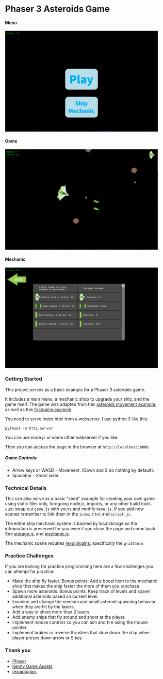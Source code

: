 # Phaser 3 Asteroids Game

#### Menu
![Game Screenshot](https://github.com/FoamyGuy/Phaser3_Asterodis_Example/blob/master/screenshot_menu.PNG?raw=true)
#### Game
![Game Screenshot](https://github.com/FoamyGuy/Phaser3_Asterodis_Example/blob/master/screenshot_game.PNG?raw=true)
#### Mechanic
![Game Screenshot](https://github.com/FoamyGuy/Phaser3_Asterodis_Example/blob/master/screenshot_mechanic.PNG?raw=true)
### Getting Started 
This project serves as a basic example for a Phaser 3 asteroids game.

It includes a main menu, a mechanic shop to upgrade your ship, and the game itself. The game was adapted from this [asteroids movement example](http://labs.phaser.io/view.html?src=src\physics\arcade\asteroids%20movement.js), as well as this [firstgame example](http://labs.phaser.io/view.html?src=src\games\firstgame\part10.js)

You need to serve index.html from a webserver. I use python 3 like this:

    python3 -m http.server
    
You can use node.js or some other webserver if you like.
    
Then you can access  the page in the browser at `http://localhost:8000`.
 
##### Game Controls:
* Arrow keys or WASD - Movement. (Down and S do nothing by default).
* Spacebar - Shoot laser.

### Technical Details

This can also serve as a basic "seed" example for creating your own game using static files only, foregoing node.js, imports, or any other build tools. Just swap out `game.js` with yours and modify `menu.js`. If you add new scenes remember to link them in the `index.html` and `script.js`.

The entire ship mechanic system is backed by localstorage so the infmoration is preserved for you even if you close the page and come back. See [storage.js](), and [mechanic.js]().

The mechanic scene requires [rexuiplugins](https://raw.githubusercontent.com/rexrainbow/phaser3-rex-notes/master/plugins/dist/rexuiplugin.min.js), specifically the `gridTable`.

### Practice Challenges

If you are looking for practice programming here are a few challenges you can attempt for practice:

* Make the ship fly faster. Bonus points: Add a boost item to the mechanic shop that makes the ship faster the more of them you purchase.
* Spawn more asteroids. Bonus points: Keep track of levels and spawn additional asteroids based on current level.
* Examine and change the medium and small asteroid spawning behavior when they are hit by the lasers.
* Add a way to shoot more than 2 lasers
* Add enemy ships that fly around and shoot at the player.
* Implement mouse controls so you can aim and fire using the mouse pointer.
* Implement brakes or reverse thrusters that slow down the ship when player preses down arrow or S key.

### Thank you

 * [Phaser](https://www.phaser.io/)
 * [Kenny Game Assets](https://www.kenney.nl/assets)
 * [rexuiplugins](https://phaser.discourse.group/t/phaser-3-rexui-plugins/)
 